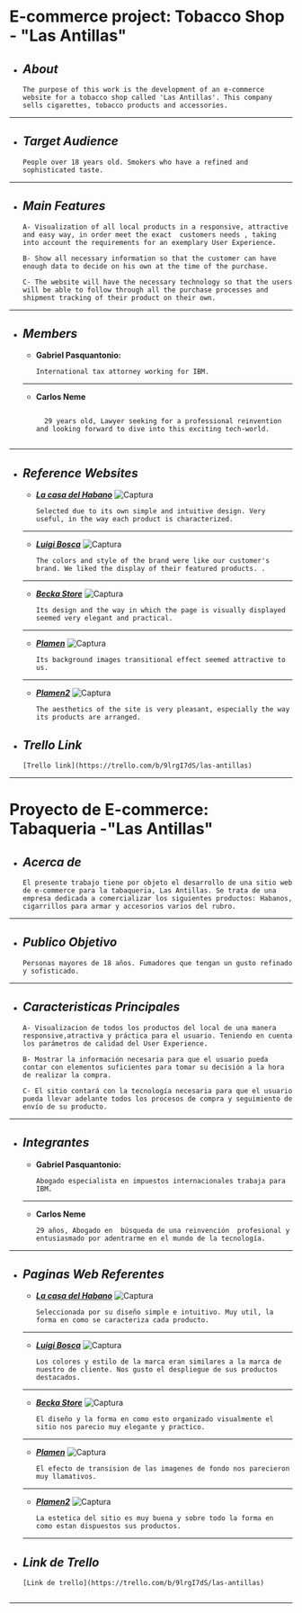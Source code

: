 # E-commerce project: Tobacco Shop - "Las Antillas"
+ ## ___About___
    ```
    The purpose of this work is the development of an e-commerce website for a tobacco shop called 'Las Antillas'. This company sells cigarettes, tobacco products and accessories.
___
+ ## ___Target Audience___
    ```
    People over 18 years old. Smokers who have a refined and sophisticated taste.  
___
+ ## ___Main Features___
    ```
    A- Visualization of all local products in a responsive, attractive and easy way, in order meet the exact  customers needs , taking into account the requirements for an exemplary User Experience.

    B- Show all necessary information so that the customer can have enough data to decide on his own at the time of the purchase.

    C- The website will have the necessary technology so that the users will be able to follow through all the purchase processes and shipment tracking of their product on their own.
___
+ ## ___Members___
    - __Gabriel Pasquantonio:__

        ```
        International tax attorney working for IBM. 
    ___

    - __Carlos Neme__

        ```
         
          29 years old, Lawyer seeking for a professional reinvention and looking forward to dive into this exciting tech-world. 
          
___

+ ## ___Reference Websites___
    - [___La casa del Habano___](http://lacasadelhabano.com.ar/)
        ![Captura](/README/foto1.png)
        ```
        Selected due to its own simple and intuitive design. Very useful, in the way each product is characterized.
    ___

    - [___Luigi Bosca___](https://shop.luigibosca.com/?ref=tiendanube.com)
        ![Captura](/README/foto2.png)
        ```
        The colors and style of the brand were like our customer's brand. We liked the display of their featured products. .
    ___  

    - [___Becka Store___](https://becka-store-demo.myshopify.com/#header-topbar)
        ![Captura](/README/foto3.jpg)
        ```
        Its design and the way in which the page is visually displayed seemed very elegant and practical.
    ___

    - [___Plamen___](https://plamen.qodeinteractive.com/wide-home/)
        ![Captura](/README/foto4.png)
        ```
        Its background images transitional effect seemed attractive to us.
    ___

    - [___Plamen2___](https://plamen.qodeinteractive.com/four-columns/)
        ![Captura](/README/foto5.png)
        ```
        The aesthetics of the site is very pleasant, especially the way its products are arranged.  

+ ## ___Trello Link___
    ```
    [Trello link](https://trello.com/b/9lrgI7dS/las-antillas)
    
___

# Proyecto de E-commerce: Tabaqueria -"Las Antillas"
+ ## ___Acerca de___
    ```
    El presente trabajo tiene por objeto el desarrollo de una sitio web de e-commerce para la tabaqueria, Las Antillas. Se trata de una empresa dedicada a comercializar los siguientes productos: Habanos, cigarrillos para armar y accesorios varios del rubro.
___
+ ## ___Publico Objetivo___
    ```
    Personas mayores de 18 años. Fumadores que tengan un gusto refinado y sofisticado.  
___
+ ## ___Caracteristicas Principales___
    ```
    A- Visualizacion de todos los productos del local de una manera responsive,atractiva y práctica para el usuario. Teniendo en cuenta los parámetros de calidad del User Experience.

    B- Mostrar la información necesaria para que el usuario pueda contar con elementos suficientes para tomar su decisión a la hora de realizar la compra.

    C- El sitio contará con la tecnología necesaria para que el usuario pueda llevar adelante todos los procesos de compra y seguimiento de envío de su producto.
___
+ ## ___Integrantes___
    - __Gabriel Pasquantonio:__

        ```
        Abogado especialista en impuestos internacionales trabaja para IBM.
    ___

    - __Carlos Neme__

        ```
        29 años, Abogado en  búsqueda de una reinvención  profesional y entusiasmado por adentrarme en el mundo de la tecnología. 
___

+ ## ___Paginas Web Referentes___
    - [___La casa del Habano___](http://lacasadelhabano.com.ar/)
        ![Captura](/README/foto1.png)
        ```
        Seleccionada por su diseño simple e intuitivo. Muy util, la forma en como se caracteriza cada producto.
    ___

    - [___Luigi Bosca___](https://shop.luigibosca.com/?ref=tiendanube.com)
        ![Captura](/README/foto2.png)
        ```
        Los colores y estilo de la marca eran similares a la marca de nuestro de cliente. Nos gusto el despliegue de sus productos destacados.
    ___  

    - [___Becka Store___](https://becka-store-demo.myshopify.com/#header-topbar)
        ![Captura](/README/foto3.jpg)
        ```
        El diseño y la forma en como esto organizado visualmente el sitio nos parecio muy elegante y practico.
    ___

    - [___Plamen___](https://plamen.qodeinteractive.com/wide-home/)
        ![Captura](/README/foto4.png)
        ```
        El efecto de transision de las imagenes de fondo nos parecieron muy llamativos.
    ___

    - [___Plamen2___](https://plamen.qodeinteractive.com/four-columns/)
        ![Captura](/README/foto5.png)
        ```
        La estetica del sitio es muy buena y sobre todo la forma en como estan dispuestos sus productos. 
    ___


+ ## ___Link de Trello___
    ```
    [Link de trello](https://trello.com/b/9lrgI7dS/las-antillas)


___



